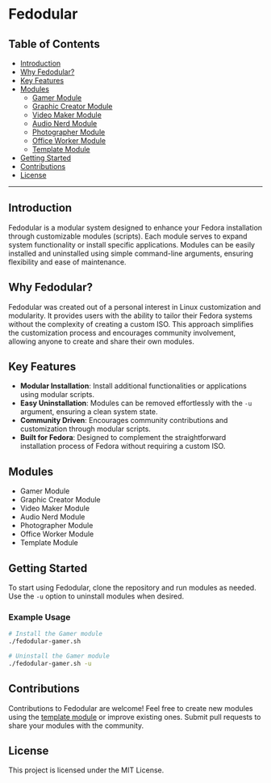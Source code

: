 # Fedodular

## Table of Contents
- [Introduction](#introduction)
- [Why Fedodular?](#why-fedodular)
- [Key Features](#key-features)
- [Modules](#modules)
  - [Gamer Module](#gamer-module)
  - [Graphic Creator Module](#graphic-creator-module)
  - [Video Maker Module](#video-maker-module)
  - [Audio Nerd Module](#audio-nerd-module)
  - [Photographer Module](#photographer-module)
  - [Office Worker Module](#office-worker-module)
  - [Template Module](#template-module)
- [Getting Started](#getting-started)
- [Contributions](#contributions)
- [License](#license)

---

## Introduction
Fedodular is a modular system designed to enhance your Fedora installation through customizable modules (scripts). Each module serves to expand system functionality or install specific applications. Modules can be easily installed and uninstalled using simple command-line arguments, ensuring flexibility and ease of maintenance.

## Why Fedodular?
Fedodular was created out of a personal interest in Linux customization and modularity. It provides users with the ability to tailor their Fedora systems without the complexity of creating a custom ISO. This approach simplifies the customization process and encourages community involvement, allowing anyone to create and share their own modules.

## Key Features
- **Modular Installation**: Install additional functionalities or applications using modular scripts.
- **Easy Uninstallation**: Modules can be removed effortlessly with the `-u` argument, ensuring a clean system state.
- **Community Driven**: Encourages community contributions and customization through modular scripts.
- **Built for Fedora**: Designed to complement the straightforward installation process of Fedora without requiring a custom ISO.

## Modules

- Gamer Module
- Graphic Creator Module
- Video Maker Module
- Audio Nerd Module
- Photographer Module
- Office Worker Module
- Template Module

## Getting Started
To start using Fedodular, clone the repository and run modules as needed. Use the `-u` option to uninstall modules when desired.

### Example Usage
```bash
# Install the Gamer module
./fedodular-gamer.sh

# Uninstall the Gamer module
./fedodular-gamer.sh -u
```
## Contributions
Contributions to Fedodular are welcome! Feel free to create new modules using the [template module](#template-module) or improve existing ones. Submit pull requests to share your modules with the community.

## License
This project is licensed under the MIT License.
